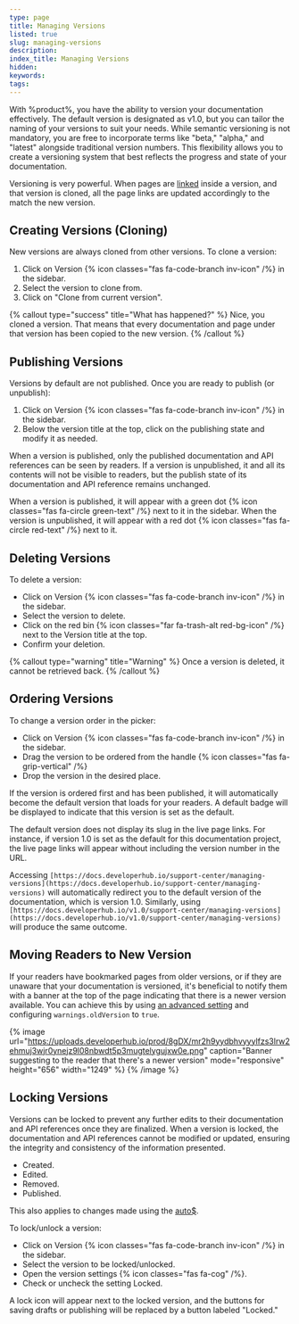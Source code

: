 ```yaml
---
type: page
title: Managing Versions
listed: true
slug: managing-versions
description: 
index_title: Managing Versions
hidden: 
keywords: 
tags: 
---
```


With %product%, you have the ability to version your documentation effectively. The default version is designated as v1.0, but you can tailor the naming of your versions to suit your needs. While semantic versioning is not mandatory, you are free to incorporate terms like "beta," "alpha," and "latest" alongside traditional version numbers. This flexibility allows you to create a versioning system that best reflects the progress and state of your documentation.

Versioning is very powerful. When pages are [linked](/support-center/page-linking) inside a version, and that version is cloned, all the page links are updated accordingly to the match the new version.

## Creating Versions (Cloning)

New versions are always cloned from other versions. To clone a version:

1. Click on Version {% icon classes="fas fa-code-branch inv-icon" /%} in the sidebar.
2. Select the version to clone from.
3. Click on "Clone from current version".

{% callout type="success" title="What has happened?" %}
Nice, you cloned a version. That means that every documentation and page under that version has been copied  to the new version.
{% /callout %}

## Publishing Versions

Versions by default are not published. Once you are ready to publish (or unpublish):

1. Click on Version {% icon classes="fas fa-code-branch inv-icon" /%} in the sidebar.
2. Below the version title at the top, click on the publishing state and modify it as needed.

When a version is published, only the published documentation and API references can be seen by readers. If a version is unpublished, it and all its contents will not be visible to readers, but the publish state of its documentation and API reference remains unchanged.

When a version is published, it will appear with a green dot {% icon classes="fas fa-circle green-text" /%} next to it in the sidebar. When the version is unpublished, it will appear with a red dot {% icon classes="fas fa-circle red-text" /%} next to it.

## Deleting Versions

To delete a version:

- Click on Version {% icon classes="fas fa-code-branch inv-icon" /%} in the sidebar.
- Select the version to delete.
- Click on the red bin {% icon classes="far fa-trash-alt red-bg-icon" /%} next to the Version title at the top.
- Confirm your deletion.

{% callout type="warning" title="Warning" %}
Once a version is deleted, it cannot be retrieved back.
{% /callout %}

## Ordering Versions

To change a version order in the picker:

- Click on Version {% icon classes="fas fa-code-branch inv-icon" /%} in the sidebar.
- Drag the version to be ordered from the handle {% icon classes="fas fa-grip-vertical" /%}
- Drop the version in the desired place.

If the version is ordered first and has been published, it will automatically become the default version that loads for your readers. A default badge will be displayed to indicate that this version is set as the default.

The default version does not display its slug in the live page links. For instance, if version 1.0 is set as the default for this documentation project, the live page links will appear without including the version number in the URL.

Accessing `[https://docs.developerhub.io/support-center/managing-versions](https://docs.developerhub.io/support-center/managing-versions)` will automatically redirect you to the default version of the documentation, which is version 1.0. Similarly, using `[https://docs.developerhub.io/v1.0/support-center/managing-versions](https://docs.developerhub.io/v1.0/support-center/managing-versions)` will produce the same outcome.

## Moving Readers to New Version

If your readers have bookmarked pages from older versions, or if they are unaware that your documentation is versioned, it's beneficial to notify them with a banner at the top of the page indicating that there is a newer version available. You can achieve this by using [an advanced setting](/support-center/advanced-settings) and configuring `warnings.oldVersion` to `true`.

{% image url="https://uploads.developerhub.io/prod/8gDX/mr2h9yydbhvyyylfzs3lrw2ehmuj3wjr0ynejz9l08nbwdt5p3mugtelygujxw0e.png" caption="Banner suggesting to the reader that there's a newer version" mode="responsive" height="656" width="1249" %}
{% /image %}

## Locking Versions

Versions can be locked to prevent any further edits to their documentation and API references once they are finalized. When a version is locked, the documentation and API references cannot be modified or updated, ensuring the integrity and consistency of the information presented.

- Created.
- Edited.
- Removed.
- Published.

This also applies to changes made using the [auto$](/v1.0/api/ref).

To lock/unlock a version:

- Click on Version {% icon classes="fas fa-code-branch inv-icon" /%} in the sidebar.
- Select the version to be locked/unlocked.
- Open the version settings {% icon classes="fas fa-cog" /%}.
- Check or uncheck the setting Locked.

A lock icon will appear next to the locked version, and the buttons for saving drafts or publishing will be replaced by a button labeled "Locked."